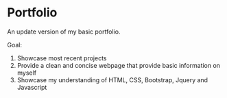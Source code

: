 # Portfolio

An update version of my basic portfolio.

Goal:
1) Showcase most recent projects
2) Provide a clean and concise webpage that provide basic information on myself
3) Showcase my understanding of HTML, CSS, Bootstrap, Jquery and Javascript
